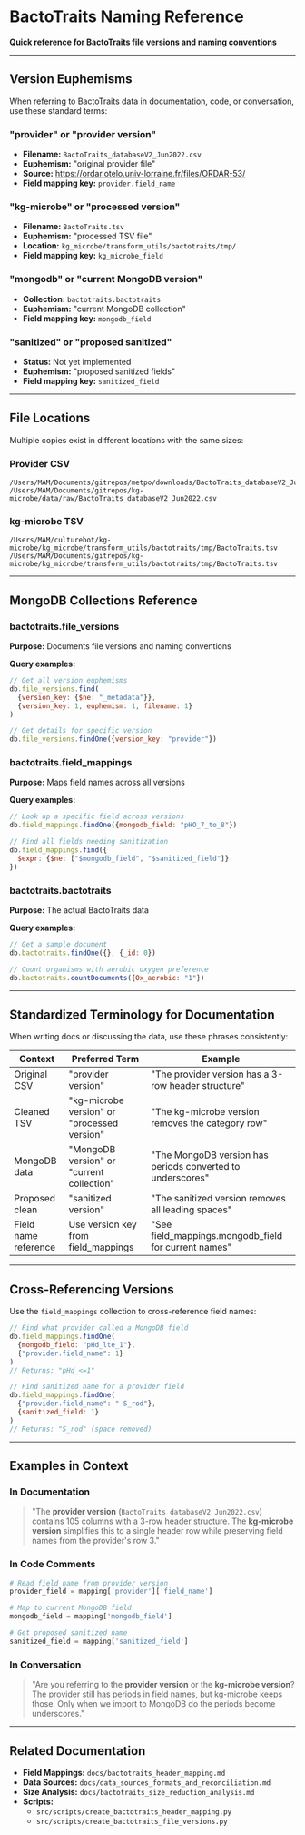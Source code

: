 # BactoTraits Naming Reference

**Quick reference for BactoTraits file versions and naming conventions**

---

## Version Euphemisms

When referring to BactoTraits data in documentation, code, or conversation, use these standard terms:

### **"provider"** or **"provider version"**
- **Filename:** `BactoTraits_databaseV2_Jun2022.csv`
- **Euphemism:** "original provider file"
- **Source:** https://ordar.otelo.univ-lorraine.fr/files/ORDAR-53/
- **Field mapping key:** `provider.field_name`

### **"kg-microbe"** or **"processed version"**
- **Filename:** `BactoTraits.tsv`
- **Euphemism:** "processed TSV file"
- **Location:** `kg_microbe/transform_utils/bactotraits/tmp/`
- **Field mapping key:** `kg_microbe_field`

### **"mongodb"** or **"current MongoDB version"**
- **Collection:** `bactotraits.bactotraits`
- **Euphemism:** "current MongoDB collection"
- **Field mapping key:** `mongodb_field`

### **"sanitized"** or **"proposed sanitized"**
- **Status:** Not yet implemented
- **Euphemism:** "proposed sanitized fields"
- **Field mapping key:** `sanitized_field`

---

## File Locations

Multiple copies exist in different locations with the same sizes:

### Provider CSV
```
/Users/MAM/Documents/gitrepos/metpo/downloads/BactoTraits_databaseV2_Jun2022.csv
/Users/MAM/Documents/gitrepos/kg-microbe/data/raw/BactoTraits_databaseV2_Jun2022.csv
```

### kg-microbe TSV
```
/Users/MAM/culturebot/kg-microbe/kg_microbe/transform_utils/bactotraits/tmp/BactoTraits.tsv
/Users/MAM/Documents/gitrepos/kg-microbe/kg_microbe/transform_utils/bactotraits/tmp/BactoTraits.tsv
```

---

## MongoDB Collections Reference

### bactotraits.file_versions
**Purpose:** Documents file versions and naming conventions

**Query examples:**
```javascript
// Get all version euphemisms
db.file_versions.find(
  {version_key: {$ne: "_metadata"}},
  {version_key: 1, euphemism: 1, filename: 1}
)

// Get details for specific version
db.file_versions.findOne({version_key: "provider"})
```

### bactotraits.field_mappings
**Purpose:** Maps field names across all versions

**Query examples:**
```javascript
// Look up a specific field across versions
db.field_mappings.findOne({mongodb_field: "pHO_7_to_8"})

// Find all fields needing sanitization
db.field_mappings.find({
  $expr: {$ne: ["$mongodb_field", "$sanitized_field"]}
})
```

### bactotraits.bactotraits
**Purpose:** The actual BactoTraits data

**Query examples:**
```javascript
// Get a sample document
db.bactotraits.findOne({}, {_id: 0})

// Count organisms with aerobic oxygen preference
db.bactotraits.countDocuments({Ox_aerobic: "1"})
```

---

## Standardized Terminology for Documentation

When writing docs or discussing the data, use these phrases consistently:

| Context | Preferred Term | Example |
|---------|---------------|---------|
| Original CSV | "provider version" | "The provider version has a 3-row header structure" |
| Cleaned TSV | "kg-microbe version" or "processed version" | "The kg-microbe version removes the category row" |
| MongoDB data | "MongoDB version" or "current collection" | "The MongoDB version has periods converted to underscores" |
| Proposed clean | "sanitized version" | "The sanitized version removes all leading spaces" |
| Field name reference | Use version key from field_mappings | "See field_mappings.mongodb_field for current names" |

---

## Cross-Referencing Versions

Use the `field_mappings` collection to cross-reference field names:

```javascript
// Find what provider called a MongoDB field
db.field_mappings.findOne(
  {mongodb_field: "pHd_lte_1"},
  {"provider.field_name": 1}
)
// Returns: "pHd_<=1"

// Find sanitized name for a provider field
db.field_mappings.findOne(
  {"provider.field_name": " S_rod"},
  {sanitized_field: 1}
)
// Returns: "S_rod" (space removed)
```

---

## Examples in Context

### In Documentation
> "The **provider version** (`BactoTraits_databaseV2_Jun2022.csv`) contains 105 columns with a 3-row header structure. The **kg-microbe version** simplifies this to a single header row while preserving field names from the provider's row 3."

### In Code Comments
```python
# Read field name from provider version
provider_field = mapping['provider']['field_name']

# Map to current MongoDB field
mongodb_field = mapping['mongodb_field']

# Get proposed sanitized name
sanitized_field = mapping['sanitized_field']
```

### In Conversation
> "Are you referring to the **provider version** or the **kg-microbe version**? The provider still has periods in field names, but kg-microbe keeps those. Only when we import to MongoDB do the periods become underscores."

---

## Related Documentation

- **Field Mappings:** `docs/bactotraits_header_mapping.md`
- **Data Sources:** `docs/data_sources_formats_and_reconciliation.md`
- **Size Analysis:** `docs/bactotraits_size_reduction_analysis.md`
- **Scripts:**
  - `src/scripts/create_bactotraits_header_mapping.py`
  - `src/scripts/create_bactotraits_file_versions.py`

